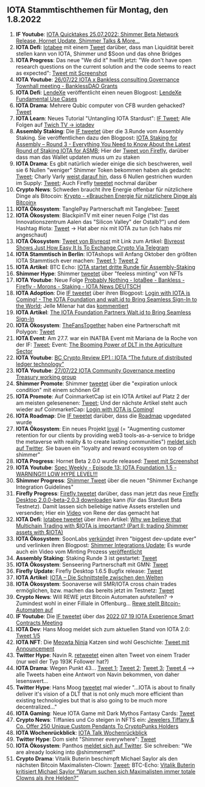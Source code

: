 ## IOTA Stammtischthemen für Montag, den 1.8.2022

1. **IF Youtube**: [IOTA Quicktakes 25.07.2022: Shimmer Beta Network Release, Hornet Update, Shimmer Talks & More...](https://www.youtube.com/watch?v=F85vsEA9Tjc)
2. **IOTA Defi**: [Iotabee](https://twitter.com/iotabee) mit einem [Tweet](https://twitter.com/iotabee/status/1551838076992880645?s=20&t=TxdDY8XygmyyFQK7B4nJCw) darüber, dass man Liquidität bereit stellen kann von IOTA, Shimmer und $Soon und das ohne Bridges
3. **IOTA Progress**: Das neue "We did it" hwißt jetzt: "We don't have open research questions on the current solution and the code seems to react as expected": [Tweet mit Screenshot](https://twitter.com/Vrom14286662/status/1551858389617197056?s=20&t=iPeLP4B3KJB0Zxe5DKBApw)
4. **IOTA Youtube**: [26/07/22 IOTA x Bankless consulting Governance Townhall meeting - BanklessDAO Grants](https://www.youtube.com/watch?v=oetKHc2Q8hg)
5. **IOTA Defi**: [LendeXe](https://twitter.com/LendeXeFinance) veröffentlicht einen neuen Blogpost: [LendeXe Fundamental Use Cases](https://medium.com/@LendeXeFinance/lendexe-fundamental-use-cases-8c58a51d8673)
6. **IOTA Drama**: Mehrere Qubic computer von CFB wurden gehacked? [Tweet](https://twitter.com/c___f___b/status/1551882986345349124?s=20&t=iPeLP4B3KJB0Zxe5DKBApw)
7. **IOTA Learn**: Neues Tutorial "Untangling IOTA Stardust": [IF Tweet](https://twitter.com/iota/status/1551930419272196099?s=20&t=ikgvPLm7rM5gHAq7_kBIqQ); Alle Folgen auf [Twich TV -> iotadev](https://www.twitch.tv/iotadev)
8. **Assembly Staking**: Die [IF tweetet](https://twitter.com/iota/status/1551915247484674050?s=20&t=ikgvPLm7rM5gHAq7_kBIqQ) über die 3.Runde vom Assembly Staking. Sie veröffentlichen dazu den Blogpost: [IOTA Staking for Assembly – Round 3 - Everything You Need to Know About the Latest  Round of Staking IOTA for ASMB](https://blog.iota.org/iota-staking-for-assembly-part-3/); Hier der [Tweet von Firefly](https://twitter.com/fireflywallet/status/1551920321686544385?s=20&t=3HycGaOGosva4sFG3a5Smg), darüber dass man das Wallet updaten muss um zu staken
9. **IOTA Drama**: Es gbit natürlich wieder einige die sich beschweren, weil sie 6 Nullen "weniger" Shimmer Token bekommen haben als gedacht: [Tweet](https://twitter.com/Kwontik/status/1552200324038942721?s=20&t=RjPbtMqj59raoAmYQta9dA); Charly Varly [weist darauf hin](https://twitter.com/c_varley/status/1551935073372495874?s=20&t=RjPbtMqj59raoAmYQta9dA), dass 6 Nullen gestrichen wurden im Supply: [Tweet](https://twitter.com/shimmernet/status/1526502979775434752?s=20&t=RjPbtMqj59raoAmYQta9dA); Auch Firefly [tweetet](https://twitter.com/fireflywallet/status/1552319343412842496?s=20&t=bLiaY5mFGYNIKth0ZfjMug) nochmal darüber
10. **Crypto News**: Schweden braucht ihre Energie offenbar für nützlichere Dinge als Bitocoin: [Krypto - «Brauchen Energie für nützlichere Dinge als Bitcoin»](https://www.cash.ch/news/politik/krypto-brauchen-energie-fuer-nuetzlichere-dinge-als-bitcoin-1990444)
11. **IOTA Ökosystem**: TanglePay Partnerschaft mit Tanglebee: [Tweet](https://twitter.com/iotabee/status/1552203231798956039?s=20&t=ey_cK5Ci__QZM5slyqnHEQ)
12. **IOTA Ökosystem**: BlackpinTV mit einer neuen Folge ("Ist das Innovationszentrum Aalen das "Silicon Valley" der Ostalb?") und dem Hashtag #iota: [Tweet](https://twitter.com/BLACKPIN_GmbH/status/1552223272665743360?s=20&t=ey_cK5Ci__QZM5slyqnHEQ) -> Hat aber nix mit IOTA zu tun (ich habs mir angeschaut)
13. **IOTA Ökosystem**: [Tweet von Bivreost](https://twitter.com/bivreost/status/1552229156913643522?s=20&t=ey_cK5Ci__QZM5slyqnHEQ) mit Link zum Artikel: [Bivreost Shows Just How Easy It Is To Exchange Crypto Via Telegram](https://blockonomi.com/bivreost-shows-just-how-easy-it-is-to-exchange-crypto-via-telegram/)
14. **IOTA Stammtisch in Berlin**: IOTAshops will Anfang Oktober den größten IOTA Stammtisch ever machen: [Tweet 1](https://twitter.com/iotashop/status/1552240131804987393?s=20&t=8Ac2rgu2UVR1ya94BvA5ig); [Tweet 2](https://twitter.com/iotashop/status/1552762695681822720?s=20&t=dVsDPk9ih0XGbbjzcoihqw)
15. **IOTA Artikel**: BTC Echo: [IOTA startet dritte Runde für Assembly-Staking](https://www.btc-echo.de/schlagzeilen/iota-startet-dritte-runde-fuer-assembly-staking-147426/)
16. **Shimmer Hype**: Shimmer [tweetet](https://twitter.com/shimmernet/status/1552277701649731584?s=20&t=bLiaY5mFGYNIKth0ZfjMug) über "feeless minting" von NFTs
17. **IOTA Youtube**: Neue Folge [Probably Nothing - IotaBee - Bankless - Firefly - Morons - Staking - IOTA News DEUTSCH](https://www.youtube.com/watch?v=FluFFwNzLZI)
18. **IOTA Adoption**: Die [IF tweetet](https://twitter.com/iota/status/1552277636612870144?s=20&t=bLiaY5mFGYNIKth0ZfjMug) über ihren Blogpost: [Login with IOTA is Coming! - The IOTA Foundation and walt.id to Bring Seamless Sign-In to the World](https://blog.iota.org/login-with-iota-walt-id/); Jelle Milenar hat das [kommentiert](https://twitter.com/JelleFm/status/1552288515727163392?s=20&t=bLiaY5mFGYNIKth0ZfjMug)
19. **IOTA Artikel**: [The IOTA Foundation Partners Walt.id to Bring Seamless Sign-In](https://news.coinxhigh.com/2022/07/28/the-iota-foundation-partners-walt-id-to-bring-seamless-sign-in/)
20. **IOTA Ökosystem**: [TheFansTogether](https://twitter.com/TheFansTogether) haben eine Partnerschaft mit Polygon: [Tweet](https://twitter.com/TheFansTogether/status/1552292367968919555?s=20&t=8Ac2rgu2UVR1ya94BvA5ig)
21. **IOTA Event**: Am 27.7. war ein INATBA Event mit Mariana de la Roche von der IF: [Tweet](https://twitter.com/INATBA_org/status/1549775529179578368?s=20&t=8Ac2rgu2UVR1ya94BvA5ig); Event: [The Booming Power of DLT in the Agriculture Sector](https://inatba.org/events-calendar/the-booming-power-of-dlt-in-the-agriculture-sector/)
22. **IOTA Youtube**: [BC Crypto Review EP1 : IOTA “The future of distributed ledger technology”](https://www.youtube.com/watch?v=ssVRyp3olNo&feature=youtu.be)
23. **IOTA Youtube**: [27/07/22 IOTA Community Governance meeting Treasury working group](https://www.youtube.com/watch?v=5frBMaCmryk&feature=youtu.be)
24. **Shimmer Promote**: Shimmer [tweetet](https://twitter.com/shimmernet/status/1552549460189876226?s=20&t=spX2X2kpGyG5jtB--RAoBA) über die "expiration unlock condition" mit einem schönen Gif
25. **IOTA Promote**: Auf CoinmarketCap ist ein IOTA Artikel auf Platz 2 der am meisten gelesenenen: [Tweet](https://twitter.com/CoinMarketCap/status/1552486457687715841?s=20&t=spX2X2kpGyG5jtB--RAoBA); Und der nächste Artikel steht auch wieder auf CoinmarketCap: [Login with IOTA is Coming!](https://coinmarketcap.com/community/articles/32206)
26. **IOTA Roadmap**: Die [IF tweetet](https://twitter.com/iota/status/1552639726045241347?s=20&t=AQvsHSlwBtMblpldua2mHA) darüber, dass die [Roadmap](https://roadmap.iota.org/) upgedated wurde
27. **IOTA Ökosystem**: Ein neues Projekt [loyal](https://twitter.com/loyal_web3) (= "Augmenting customer retention for our clients by providing web3 tools-as-a-service to bridge the metaverse with reality & to create lasting communities") [meldet sich auf Twitter](https://twitter.com/loyal_web3/status/1552597213716570119?s=20&t=b3QGUPiMBLek0Vn3aDsUGg). Sie bauen ein "loyalty and reward ecosystem on top of shimmer"
28. **IOTA Progress**: Hornet Beta 2.0.0 wurde released: [Tweet mit Screenshot](https://twitter.com/Vrom14286662/status/1552711265885224966?s=20&t=dVsDPk9ih0XGbbjzcoihqw)
29. **IOTA Youtube**: [Spec Weekly - Episode 13: IOTA Foundation 1.5 - WARNING!!! LOW HYPE LEVEL!!!](https://www.youtube.com/watch?v=_h7FdO8Cq5o)
30. **Shimmer Progress**: [Shimmer Tweet](https://twitter.com/shimmernet/status/1552685324052172803?s=20&t=dVsDPk9ih0XGbbjzcoihqw) über die neuen "Shimmer Exchange Integration Guidelines"
31. **Firefly Progress**: [Firefly tweetet](https://twitter.com/fireflywallet/status/1552693877815099392?s=20&t=dVsDPk9ih0XGbbjzcoihqw) darüber, dass man jetzt das neue [Firefly Desktop 2.0.0-beta-2.0.3 downloaden](https://github.com/iotaledger/firefly/releases/tag/desktop-2.0.0-beta-2.0.3) kann (für das Stardust Beta Testnetz). Damit lassen sich beliebige native Assets erstellen und versenden; Hier ein [Video](https://twitter.com/renewid/status/1552709186722697219?s=20&t=dVsDPk9ih0XGbbjzcoihqw) von Rene der das gemacht hat
32. **IOTA Defi**: [Iotabee tweetet](https://twitter.com/iotabee/status/1552921929878802432?s=20&t=dVsDPk9ih0XGbbjzcoihqw) über ihren Artikel: [Why we believe that Multichain Trading with $IOTA is important? (Part II: trading Shimmer assets with $IOTA)](https://medium.com/@iotabee/why-we-believe-that-multichain-trading-with-iota-is-important-16f330e5522b)
33. **IOTA Ökosystem**: SoonLabs [verkündet](https://twitter.com/soon_labs/status/1552896391059386368?s=20&t=dVsDPk9ih0XGbbjzcoihqw) ihren "biggest dev-update ever" und verlinken ihren Blogpost: [Shimmer Integrations Update](https://soonlabs.medium.com/shimmer-integrations-update-efa83716cadf); Es wurde auch ein Video vom Minting Prozess [veröffentlicht](https://soonlabs.medium.com/shimmer-integrations-update-efa83716cadf)
34. **Assembly Staking**: Staking Runde 3 ist gestartet: [Tweet](https://twitter.com/assembly_net/status/1553002421969879041?s=20&t=dVsDPk9ih0XGbbjzcoihqw)
35. **IOTA Ökosystem**: Senseering Partnerschaft mit GMN: [Tweet](https://twitter.com/senseering/status/1552999275516362753?s=20&t=dVsDPk9ih0XGbbjzcoihqw)
36. **Firefly Update**: Firefly Desktop 1.6.5 Bugfix release: [Tweet](https://twitter.com/fireflywallet/status/1552976411237011456?s=20&t=GtuoKfAxJUBrS62pfIutRA)
37. **IOTA Artikel**: [IOTA – Die Schnittstelle zwischen den Welten](https://www.bayreuther-tagblatt.de/bt-magazin/iota-die-schnittstelle-zwischen-den-welten/)
38. **IOTA Ökosystem**: Soonaverse will SMR/IOTA cross chain trades ermöglichen, bzw. machen das bereits jetzt im Testnetz: [Tweet](https://twitter.com/adam_unchained/status/1552898028826005504?s=20&t=iTIsvnIR0QSuiAb-vgm83g)
39. **Crypto News**: Will REWE jetzt Bitcoin Automaten aufstellen? -> Zumindest wohl in einer Filliale in Offenburg... [Rewe stellt Bitcoin-Automaten auf](https://www.btc-echo.de/schlagzeilen/rewe-stellt-bitcoin-automaten-auf-147491/)
40. **IF Youtube**: Die [IF tweetet](https://twitter.com/iota/status/1553319494940065792?s=20&t=iTIsvnIR0QSuiAb-vgm83g) über das [2022 07 19 IOTA Experience Smart Contracts Meeting](https://www.youtube.com/watch?v=vj5SIup4S8Q)
41. **IOTA Dev**: Hans Moog meldet sich zum aktuellen Stand von IOTA 2.0: [Tweet 1/5](https://twitter.com/hus_qy/status/1553359327167217664?s=20&t=iTIsvnIR0QSuiAb-vgm83g)
42. **IOTA NFT**: Die [Meowta Ninja](https://twitter.com/MeowtaNFT) Katzen sind wohl Geschichte: [Tweet mit Announcement](https://twitter.com/Vrom14286662/status/1553297399547924480?s=20&t=iTIsvnIR0QSuiAb-vgm83g)
43. **Twitter Hype**: Navin R. [retweetet](https://twitter.com/navinram999/status/1553473984737550337?s=20&t=SsewfeJ7mz9LNPYVPL9-uw) einen alten Tweet von einem Trader (nur weil der Typ 193K Follower hat?)
44. **IOTA Drama**: Wegen Punkt 43... [Tweet 1](https://twitter.com/OnlyLive4Ever/status/1553679729424842752?s=20&t=g8KZO1HiRQECNzyPUU_xuw); [Tweet 2](https://twitter.com/Danarino1982/status/1553642334730035202?s=20&t=xHsJcPDgwZzKIjXnVNJ79g); [Tweet 3](https://twitter.com/Balkong/status/1553479583441330177?s=20&t=xHsJcPDgwZzKIjXnVNJ79g); [Tweet 4](https://twitter.com/lukasleys/status/1553684307700580353?s=20&t=xHsJcPDgwZzKIjXnVNJ79g)  --> alle Tweets haben eine Antwort von Navin bekommen, von daher lesenswert...
45. **Twitter Hype**: Hans Moog [tweetet](https://twitter.com/hus_qy/status/1553492845633437698?s=20&t=xHsJcPDgwZzKIjXnVNJ79g) mal wieder "...IOTA is about to finally deliver it's vision of a DLT that is not only much more efficient than existing technologies but that is also going to be much more decentralized..."
46. **IOTA Gaming**: Neue IOTA Game mit Dark Mythos Fantasy Cards: [Tweet](https://twitter.com/DarkMythosIOTA/status/1552571234193473536?s=20&t=zpff6OZ1t7_Llb6diJiU-A)
47. **Crypto News**: Tiffanies und Co steigen in NFTS ein: [Jewelers Tiffany & Co. Offer 250 Unique Custom Pendants To CryptoPunks Holders](https://bitcoinist.com/jewelers-tiffany-co-pendants-cryptopunks-holders/)
48. **IOTA Wochenrückblick**: [IOTA Talk Wochenrückblick](https://www.iota-talk.com/index.php?article/206-wochenr%C3%BCckblick-vom-24-bis-30-juli-2022/)
49. **Twitter Hype**: Dom sieht "Shimmer everywhere": [Tweet](https://twitter.com/DomSchiener/status/1554000509568163841?s=20&t=-EfkobINKhAZ1YdvATCKaA)
50. **IOTA Ökosystem**: Panthos [meldet sich auf Twitter](https://twitter.com/PantosIO/status/1554025035786076160?s=20&t=CqnLFSx62crc_IT3AYbkhA). Sie schreiben: "We are already looking into @shimmernet!"
51. **Crypto Drama**: Vitalik Buterin beschimpft Michael Saylor als den nächsten Bitcoin Maximalisten-Clown: [Tweet](https://twitter.com/VitalikButerin/status/1553563862942633984?s=20&t=g8KZO1HiRQECNzyPUU_xuw); BTC-Echo: [Vitalik Buterin kritisiert Michael Saylor 
“Warum suchen sich Maximalisten immer totale Clowns als ihre Helden?”](https://www.btc-echo.de/news/buterin-saylor-bitcoin-maximalisten-clowns-147735/)







